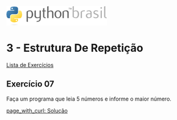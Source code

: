 ![pythonbrasil_logo](../../logo_pythonBrasil.png)

# 3 - Estrutura De Repetição 
[Lista de Exercícios](../../README.md)

## Exercício 07

Faça um programa que leia 5 números e informe o maior número.

[page_with_curl: Solução](__init__.py)
